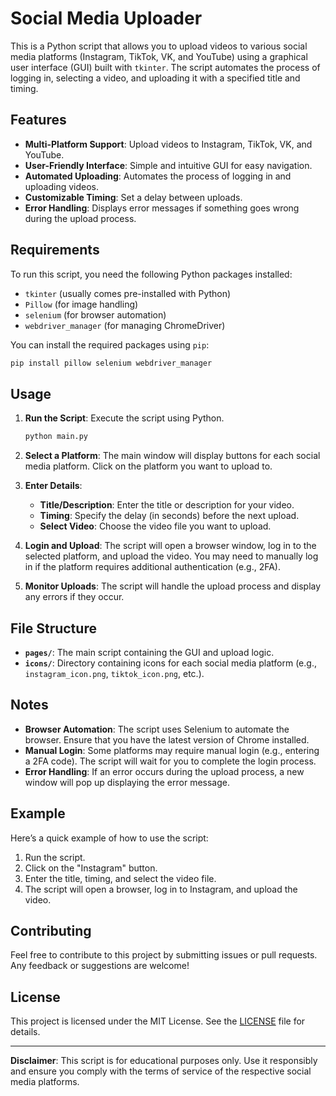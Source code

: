 # Social Media Uploader

This is a Python script that allows you to upload videos to various social media platforms (Instagram, TikTok, VK, and YouTube) using a graphical user interface (GUI) built with `tkinter`. The script automates the process of logging in, selecting a video, and uploading it with a specified title and timing.

## Features

- **Multi-Platform Support**: Upload videos to Instagram, TikTok, VK, and YouTube.
- **User-Friendly Interface**: Simple and intuitive GUI for easy navigation.
- **Automated Uploading**: Automates the process of logging in and uploading videos.
- **Customizable Timing**: Set a delay between uploads.
- **Error Handling**: Displays error messages if something goes wrong during the upload process.

## Requirements

To run this script, you need the following Python packages installed:

- `tkinter` (usually comes pre-installed with Python)
- `Pillow` (for image handling)
- `selenium` (for browser automation)
- `webdriver_manager` (for managing ChromeDriver)

You can install the required packages using `pip`:

```bash
pip install pillow selenium webdriver_manager
```

## Usage

1. **Run the Script**: Execute the script using Python.

   ```bash
   python main.py
   ```

2. **Select a Platform**: The main window will display buttons for each social media platform. Click on the platform you want to upload to.

3. **Enter Details**: 
   - **Title/Description**: Enter the title or description for your video.
   - **Timing**: Specify the delay (in seconds) before the next upload.
   - **Select Video**: Choose the video file you want to upload.

4. **Login and Upload**: The script will open a browser window, log in to the selected platform, and upload the video. You may need to manually log in if the platform requires additional authentication (e.g., 2FA).

5. **Monitor Uploads**: The script will handle the upload process and display any errors if they occur.

## File Structure

- **`pages/`**: The main script containing the GUI and upload logic.
- **`icons/`**: Directory containing icons for each social media platform (e.g., `instagram_icon.png`, `tiktok_icon.png`, etc.).

## Notes

- **Browser Automation**: The script uses Selenium to automate the browser. Ensure that you have the latest version of Chrome installed.
- **Manual Login**: Some platforms may require manual login (e.g., entering a 2FA code). The script will wait for you to complete the login process.
- **Error Handling**: If an error occurs during the upload process, a new window will pop up displaying the error message.

## Example

Here’s a quick example of how to use the script:

1. Run the script.
2. Click on the "Instagram" button.
3. Enter the title, timing, and select the video file.
4. The script will open a browser, log in to Instagram, and upload the video.

## Contributing

Feel free to contribute to this project by submitting issues or pull requests. Any feedback or suggestions are welcome!

## License

This project is licensed under the MIT License. See the [LICENSE](LICENSE) file for details.

---

**Disclaimer**: This script is for educational purposes only. Use it responsibly and ensure you comply with the terms of service of the respective social media platforms.
